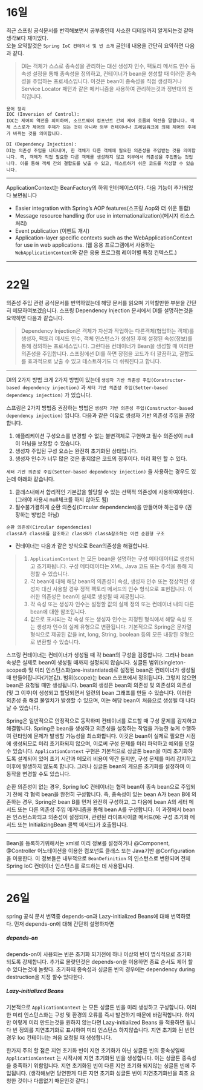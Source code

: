 16일
===

최근 스프링 공식문서를 번역해보면서 공부중인데 사소한 디테일까지 알게되는것 같아 생각보다 재미있다. \
오늘 요약할것은 `Spring IoC 컨테이너 및 빈 소개` 글인데 내용을 간단히 요약하면 다음과 같다.
> DI는 객체가 스스로 종속성을 관리하는 대신 생성자 인수, 팩토리 메서드 인수 등 속성 설정을 통해 종속성을 정의하고, 컨테이너가 bean을 생성할 때 이러한 종속성을 주입하는 프로세스입니다. 이것은 bean이 종속성을 직접 생성하거나 Service Locator 패턴과 같은 메커니즘을 사용하여 관리하는것과 정반대의 원칙입니다.

```
용어 정리
IOC (Inversion of Control):
IOC는 제어의 역전을 의미하며, 소프트웨어 컴포넌트 간의 제어 흐름의 역전을 말합니다. 객체 스스로가 제어의 주체가 되는 것이 아니라 외부 컨테이너나 프레임워크에 의해 제어의 주체가 바뀌는 것을 의미합니다. 

DI (Dependency Injection):
DI는 의존성 주입을 나타내며, 한 객체가 다른 객체에 필요한 의존성을 주입받는 것을 의미합니다. 즉, 객체가 직접 필요한 다른 객체를 생성하지 않고 외부에서 의존성을 주입받는 것입니다. 이를 통해 객체 간의 결합도를 낮출 수 있고, 테스트하기 쉬운 코드를 작성할 수 있습니다.
```

---
ApplicationContext는 BeanFactory의 하위 인터페이스이다. 다음 기능이 추가되었다 보면됩니다
  - Easier integration with Spring’s AOP features(스프링 Aop와 더 쉬운 통합)
  - Message resource handling (for use in internationalization)(메시지 리소스 처리)
  - Event publication (이벤트 개시)
  - Application-layer specific contexts such as the WebApplicationContext for use in web applications. (웹 응용 프로그램에서 사용하는 `WebApplicationContext`와 같은 응용 프로그램 레이어별 특정 컨텍스트.)

---

22일
===

의존성 주입 관련 공식문서를 번역하였는데 해당 문서를 읽으며 기억할만한 부분을 간단히 메모하여보겠습니다.
  스프링 Dependency Injection 문서에서 DI를 설명하는것을 요약하면 다음과 같습니다.
  > Dependency Injection은 객체가 자신과 작업하는 다른객체(협업하는 객체)를 생성자, 팩토리 메서드 인수, 객체 인스턴스가 생성된 후에 설정된 속성(정보)를 통해 정의하는 프로세스입니다. 그런다음 컨테이너가 Bean을 생성할 때 이러한 의존성을 주입합니다.
  스프링에선 DI를 하면 장점을 코드가 더 깔끔하고, 결합도를 효과적으로 낮출 수 있고 테스트하기도 더 쉬워진다고 합니다.

---

DI의 2가지 방법
크게 2가지 방법이 있는데 `생성자 기반 의존성 주입(Constructor-based dependency injection)` 과 `세터 기반 의존성 주입(Setter-based dependency injection)` 가 있습니다.

스프링은 2가지 방법중 권장하는 방법은 `생성자 기반 의존성 주입(Constructor-based dependency injection)` 입니다.
다음과 같은 이유로 생성자 기반 의존성 주입을 권장합니다.
1. 애플리케이션 구성요소를 변경할 수 없는 불변객체로 구현하고 필수 의존성이 null이 아님을 보장할 수 있습니다.
2. 생성자 주입된 구성 요소는 완전히 초기화된 상태입니다.
3. 생성자 인수가 너무 많은 것은 좋지않은 코드의 징후이다. 미리 확인 할 수 있다.

`세터 기반 의존성 주입(Setter-based dependency injection)` 을 사용하는 경우도 있는데 아래와 같습니다.
1. 클래스내에서 합리적인 기본값을 할당할 수 있는 선택적 의존성에 사용하여야한다. (그래야 사용시 null체크를 하지 않아도 됨)
2. 필수불가결하게 순환 의존성(Circular dependencies)을 만들어야 하는경우 (권장하는 방법은 아님)
```
순환 의존성(Circular dependencies)
classA가 classB를 참조하고 classB가 classA참조하는 이런 순환형 구조
```
- 컨테이너는 다음과 같은 방식으로 Bean의존성을 해결합니다.
> 1. `ApplicationContext` 는 모든 bean을 설명하는 구성 메타데이터로 생성되고 초기화됩니다. 구성 메타데이터는 XML, Java 코드 또는 주석을 통해 지정할 수 있습니다.
> 2. 각 bean에 대해 해당 bean의 의존성이 속성, 생성자 인수 또는 정상적인 생성자 대신 사용할 경우 정적 팩토리 메서드의 인수 형식으로 표현됩니다. 이러한 의존성은 bean이 실제로 생성될 때 제공됩니다.
> 3. 각 속성 또는 생성자 인수는 설정할 값의 실제 정의 또는 컨테이너 내의 다른 bean에 대한 참조입니다.
> 4. 값으로 표시되는 각 속성 또는 생성자 인수는 지정된 형식에서 해당 속성 또는 생성자 인수의 실제 유형으로 변환됩니다. 기본적으로 Spring은 문자열 형식으로 제공된 값을 int, long, String, boolean 등의 모든 내장된 유형으로 변환할 수 있습니다.

스프링 컨테이너는 컨테이너가 생성될 때 각 bean의 구성을 검증합니다.
그러나 bean 속성은 실제로 bean이 생성될 때까지 설정되지 않습니다.
싱글톤 범위(singleton-scoped) 및 미리 인스턴스화(pre-instantiated)로 설정된 bean은 컨테이너가 생성될 때 만들어집니다(기본값).
범위(scope)는 bean 스코프에서 정의됩니다. 그렇지 않으면 bean은 요청될 때만 생성됩니다.
bean의 생성은 bean의 의존성 및 의존성의 의존성(및 그 이후)이 생성되고 할당되면서 일련의 bean 그래프를 만들 수 있습니다. 이러한 의존성 중 해결 불일치가 발생할 수 있으며, 이는 해당 bean이 처음으로 생성될 때 나타날 수 있습니다.

Spring은 일반적으로 안정적으로 동작하며 컨테이너를 로드할 때 구성 문제를 감지하고 해결합니다. Spring은 bean을 생성하고 의존성을 설정하는 작업을 가능한 늦게 수행하여 런타임에 문제가 발생할 가능성을 최소화합니다. 이것은 bean이 실제로 필요한 시점에 생성되므로 미리 초기화되지 않으며, 이로써 구성 문제를 미리 파악하고 예외를 던질 수 있습니다. `ApplicationContext` 구현은 기본적으로 싱글톤 bean을 미리 초기화하도록 설계되어 있어 초기 시간과 메모리 비용이 약간 들지만, 구성 문제를 미리 감지하고 이후에 발생하지 않도록 합니다. 그러나 싱글톤 bean의 게으른 초기화를 설정하여 이 동작을 변경할 수도 있습니다.

순환 의존성이 없는 경우, Spring IoC 컨테이너는 협력 bean이 종속 bean으로 주입되기 전에 각 협력 bean을 완전히 구성합니다. 즉, 종속성이 있는 bean A가 bean B에 의존하는 경우, Spring은 bean B를 먼저 완전히 구성하고, 그 다음에 bean A의 세터 메서드 또는 다른 의존성 주입 메커니즘을 통해 bean A를 구성합니다. 이 과정에서 bean은 인스턴스화되고 의존성이 설정되며, 관련된 라이프사이클 메서드(예: 구성 초기화 메서드 또는 InitializingBean 콜백 메서드)가 호출됩니다.

---
Bean을 등록하기위해서는 xml로 미리 정보를 설정하거나 @Component, @Controller 어노테이션을 이용한 컴포넌트 클래스 또는 Java기반 @Configuration을 이용한다. 이 정보들은 내부적으로 `BeanDefinition` 의 인스턴스로 변환되며 전체 Spring IoC 컨테이너 인스턴스를 로드하는 데 사용됩니다.

---

26일
===
spring 공식 문서 번역중 depends-on과 Lazy-initialized Beans에 대해 번역하였다.
먼저 depends-on에 대해 간단히 설명하자면

##### depends-on
depends-on이 사용되는 빈은 초기화 되기전에 하나 이상의 빈이 명식적으로 초기화 되도록 강제합니다.
추가로 몰랏던것은 depends-on을 이용하면 종료 순서도 제어 할 수 있다는것에 놀랏다.
초기화때 종속성과 싱글톤 빈의 경우에는 dependency during destruction을 지정 할수 있다한다.

##### Lazy-initialized Beans
기본적으로 `ApplicationContext` 는 모든 싱글톤 빈을 미리 생성하고 구성합니다.
이러한 미리 인스턴스화는 구성 및 환경의 오류를 즉시 발견하기 때문에 바람직합니다.
하지만 이렇게 미리 만드는것을 원하지 않는다면 Lazy-initialized Beans 을 적용하면 됩니다
빈 정의를 지연초기화로 표시하여 미리 인스턴스 하지않습니다.
지연 초기화 된 빈인 경우 Ioc 컨테이너는 처음 요청될 때 생성합니다.

한가지 주의 할 점은 지연 초기화 빈이 지연 초기화가 아닌 싱글톤 빈의 종속성일때 `ApplicationContext` 는 시작시에 지연 초기화된 빈을 생성합니다.
이는 싱글톤 종속성을 충족하기 위함입니다. 지연 초기화된 빈이 다른 지연 초기화 되지않는 싱글톤 빈에 주입됩니다.
(생각해보면 당연한게 다른 지연 초기화 싱글톤 빈이 지연초기화빈을 최초 요청한 것이나 다름없기 때문인것 같다.)




